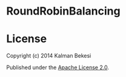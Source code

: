 # RoundRobinBalancing

# License

Copyright (c) 2014 Kalman Bekesi

Published under the [Apache License 2.0](http://en.wikipedia.org/wiki/Apache_license).

